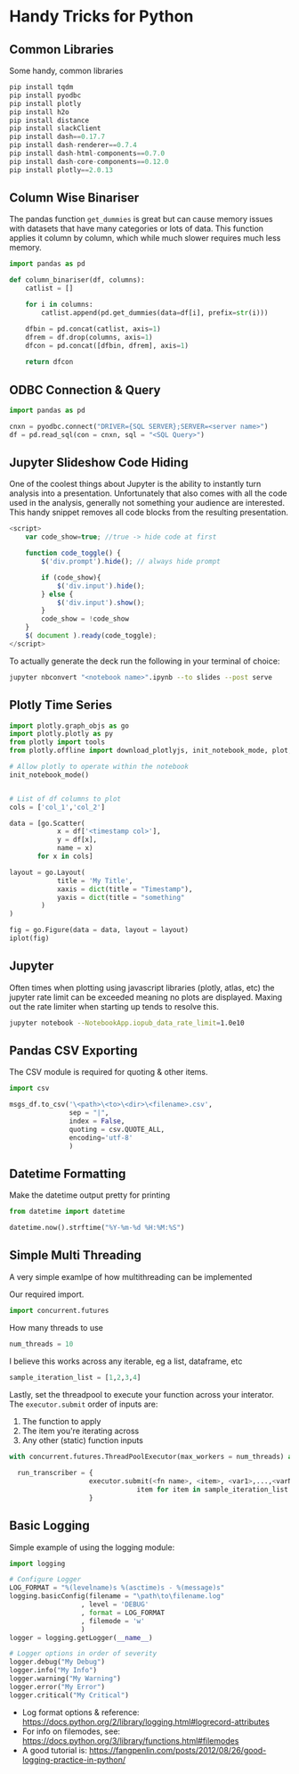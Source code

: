 # Handy Tricks for Python

## Common Libraries

Some handy, common libraries

```python
pip install tqdm
pip install pyodbc
pip install plotly
pip install h2o
pip install distance
pip install slackClient
pip install dash==0.17.7  
pip install dash-renderer==0.7.4
pip install dash-html-components==0.7.0
pip install dash-core-components==0.12.0
pip install plotly==2.0.13
```


## Column Wise Binariser

The pandas function `get_dummies` is great but can cause memory issues with datasets that have many categories or lots of data. This function applies it column by column, which while much slower requires much less memory.

```python
import pandas as pd

def column_binariser(df, columns):
    catlist = []

    for i in columns:
        catlist.append(pd.get_dummies(data=df[i], prefix=str(i)))

    dfbin = pd.concat(catlist, axis=1)
    dfrem = df.drop(columns, axis=1)
    dfcon = pd.concat([dfbin, dfrem], axis=1)        
    
    return dfcon
```
	
	
	
## ODBC Connection & Query

```python
import pandas as pd

cnxn = pyodbc.connect("DRIVER={SQL SERVER};SERVER=<server name>")
df = pd.read_sql(con = cnxn, sql = "<SQL Query>")
```


## Jupyter Slideshow Code Hiding

One of the coolest things about Jupyter is the ability to instantly turn analysis into a presentation. Unfortunately that also comes with all the code used in the analysis, generally not something your audience are interested. This handy snippet removes all code blocks from the resulting presentation.

```javascript
<script>
    var code_show=true; //true -> hide code at first

    function code_toggle() {
        $('div.prompt').hide(); // always hide prompt

        if (code_show){
            $('div.input').hide();
        } else {
            $('div.input').show();
        }
        code_show = !code_show
    }
    $( document ).ready(code_toggle);
</script>
```

To actually generate the deck run the following in your terminal of choice:

```bash
jupyter nbconvert "<notebook name>".ipynb --to slides --post serve
```


## Plotly Time Series

```Python
import plotly.graph_objs as go
import plotly.plotly as py
from plotly import tools
from plotly.offline import download_plotlyjs, init_notebook_mode, plot, iplot

# Allow plotly to operate within the notebook
init_notebook_mode()


# List of df columns to plot
cols = ['col_1','col_2']

data = [go.Scatter(
            x = df['<timestamp col>'],
            y = df[x],
            name = x)
       for x in cols]

layout = go.Layout(
            title = 'My Title',
            xaxis = dict(title = "Timestamp"),
            yaxis = dict(title = "something"
        )
)

fig = go.Figure(data = data, layout = layout)
iplot(fig)
```

## Jupyter 

Often times when plotting using javascript libraries (plotly, atlas, etc) the jupyter rate limit can be exceeded meaning no plots are displayed. Maxing out the rate limiter when starting up tends to resolve this. 

```bash
jupyter notebook --NotebookApp.iopub_data_rate_limit=1.0e10
```


## Pandas CSV Exporting

The CSV module is required for quoting & other items.

```python
import csv

msgs_df.to_csv('\<path>\<to>\<dir>\<filename>.csv',
               sep = "|",
               index = False,
               quoting = csv.QUOTE_ALL,
               encoding='utf-8'
               )

```


## Datetime Formatting

Make the datetime output pretty for printing

``` python
from datetime import datetime

datetime.now().strftime("%Y-%m-%d %H:%M:%S")

```


## Simple Multi Threading

A very simple examlpe of how multithreading can be implemented

Our required import.
```python
import concurrent.futures
```

How many threads to use
```Python
num_threads = 10
```

I believe this works across any iterable, eg a list, dataframe, etc
```python
sample_iteration_list = [1,2,3,4]
```

Lastly, set the threadpool to execute your function across your interator. The `executor.submit` order of inputs are:
1. The function to apply
2. The item you're iterating across
3. Any other (static) function inputs

```python
with concurrent.futures.ThreadPoolExecutor(max_workers = num_threads) as executor:
  
  run_transcriber = {
                    executor.submit(<fn name>, <item>, <var1>,...,<varN>): 
                                item for item in sample_iteration_list
                    }

```



## Basic Logging

Simple example of using the logging module:

```python
import logging

# Configure Logger
LOG_FORMAT = "%(levelname)s %(asctime)s - %(message)s"
logging.basicConfig(filename = "\path\to\filename.log"
                  , level = 'DEBUG'
                  , format = LOG_FORMAT
                  , filemode = 'w'
                  )
logger = logging.getLogger(__name__)

# Logger options in order of severity
logger.debug("My Debug")
logger.info("My Info")
logger.warning("My Warning")
logger.error("My Error")
logger.critical("My Critical")
```

* Log format options & reference: https://docs.python.org/2/library/logging.html#logrecord-attributes
* For info on filemodes, see: https://docs.python.org/3/library/functions.html#filemodes
* A good tutorial is: https://fangpenlin.com/posts/2012/08/26/good-logging-practice-in-python/